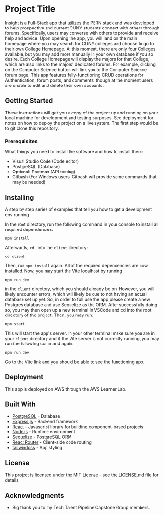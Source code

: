 # Project Title

  Insight is a Full-Stack app that utilizes the PERN stack and was developed to help prospective and current CUNY students connect with others through forums. Specifically, users may converse with others to provide and receive help and advice. 
  Upon opening the app, you will land on the main homepage where you may search for CUNY colleges and choose to go to their own College Homepage. At this moment, there are only four Colleges available, but you may add more manually in your own database if you so desire. Each College Homepage will display the majors for that College, which are also links to the majors' dedicated forums. For example, clicking on the Computer Science button will link you to the Computer Science forum page. 
  This app features fully-functioning CRUD operations for Authentication, forum posts, and comments, though at the moment users are unable to edit and delete their own accounts.
  
## Getting Started

These instructions will get you a copy of the project up and running on your local machine for development and testing purposes. See deployment for notes on how to deploy the project on a live system. The first step would be to git clone this repository.

### Prerequisites

What things you need to install the software and how to install them:

- Visual Studio Code (Code editor)
- PostgreSQL (Database)
- Optional: Postman (API testing)
- Gitbash (For Windows users, Gitbash will provide some commands that may be needed)

## Installing

A step by step series of examples that tell you how to get a development env running

In the root directory, run the following command in your console to install all required dependencies:

```
npm install
```
Afterwards, `cd ` into the `client` directory:
```
cd client
```
Then, run `npm install` again. All of the required dependencies are now installed.
Now, you may start the Vite localhost by running 
```
npm run dev
```
in the `client` directory, which you should already be on. However, you will likely encounter errors, which will
likely be due to not having an actual database set up yet. So, in order to full use the app please create a new 
Postgres database and use Sequelize as the ORM. After successfully doing so, you may then open up a new terminal in
VSCode and cd into the root directory of the project. Then, you may run:
```
npm start
```
This will start the app's server. In your other terminal make sure you are in your `client` directory and if the Vite server
is not currently running, you may run the following command again:
```
npm run dev
```
Go to the Vite link and you should be able to see the functioning app.

## Deployment

This app is deployed on AWS through the AWS Learner Lab.

## Built With

* [PostgreSQL](https://www.postgresql.org/) - Database
* [Express.js](https://expressjs.com/) - Backend framework
* [React](https://react.dev/) - Javascript library for building component-based projects
* [Node.js](https://nodejs.org/en) - Runtime environment
* [Sequelize](https://sequelize.org/) - PostgreSQL ORM
* [React Router](https://reactrouter.com/en/main) - Client-side code routing
* [tailwindcss](https://tailwindcss.com/) - App styling

## License

This project is licensed under the MIT License - see the [LICENSE.md](LICENSE.md) file for details

## Acknowledgments

* Big thank you to my Tech Talent Pipeline Capstone Group members.
